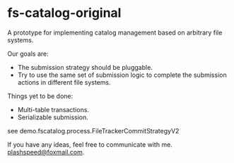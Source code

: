 # fs-catalog-original
A prototype for implementing catalog management based on arbitrary file systems.

Our goals are:
- The submission strategy should be pluggable.
- Try to use the same set of submission logic to complete the submission actions in different file systems.

Things yet to be done:
- Multi-table transactions.
- Serializable submission.

see demo.fscatalog.process.FileTrackerCommitStrategyV2

If you have any ideas, feel free to communicate with me. plashspeed@foxmail.com.
